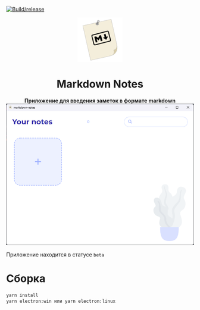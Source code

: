 [![Build/release](https://github.com/EremenkoVO/Markdown-Notes/actions/workflows/main.yml/badge.svg)](https://github.com/EremenkoVO/Markdown-Notes/actions/workflows/main.yml)

<div align="center">
  <img src="./icon.png" height="120"/>
  <h1>Markdown Notes</h1>
  <strong>Приложение для введения заметок в формате markdown</strong>
</div>

<img src="./preview.png">

Приложение находится в статусе `beta`

# Сборка

```
yarn install
yarn electron:win или yarn electron:linux
```
